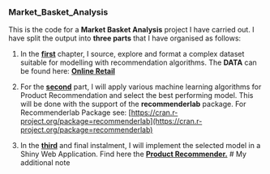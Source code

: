 ### Market_Basket_Analysis
This is the code for a __Market Basket Analysis__ project I have carried out. 
I have split the output into __three parts__ that I have organised as follows:

1. In the [__first__](https://diegousai.io/2019/03/market-basket-analysis-part-1-of-3) chapter, I source, explore and format a complex dataset suitable for modelling with recommendation algorithms.
 The __DATA__ can be found here: [__Online Retail__](http://archive.ics.uci.edu/ml/datasets/online+retail)
 
2. For the [__second__](https://diegousai.io/2019/03/market-basket-analysis-part-2-of-3) part, I will apply various machine learning algorithms for Product Recommendation and select the best performing model. This will be done with the support of the __recommenderlab__ package.
 For Recommenderlab Package see:  [https://cran.r-project.org/package=recommenderlab](https://cran.r-project.org/package=recommenderlab)
 
3. In the [__third__](https://diegousai.io/2019/04/market-basket-analysis-part-3-of-3) and final instalment, I will implement the selected model in a Shiny Web Application. 
  Find here the [__Product Recommender.__](https://diegousai.shinyapps.io/Product_Recommender/)
#   M y   a d d i t i o n a l   n o t e  
 